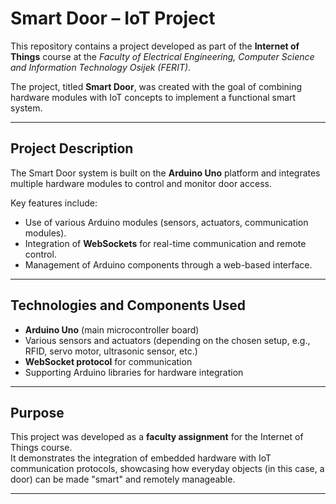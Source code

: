 # Smart Door – IoT Project  

This repository contains a project developed as part of the **Internet of Things** course at the *Faculty of Electrical Engineering, Computer Science and Information Technology Osijek (FERIT)*.  

The project, titled **Smart Door**, was created with the goal of combining hardware modules with IoT concepts to implement a functional smart system.  

---

## Project Description  
The Smart Door system is built on the **Arduino Uno** platform and integrates multiple hardware modules to control and monitor door access.  

Key features include:  
- Use of various Arduino modules (sensors, actuators, communication modules).  
- Integration of **WebSockets** for real-time communication and remote control.  
- Management of Arduino components through a web-based interface.  

---

## Technologies and Components Used  
- **Arduino Uno** (main microcontroller board)  
- Various sensors and actuators (depending on the chosen setup, e.g., RFID, servo motor, ultrasonic sensor, etc.)  
- **WebSocket protocol** for communication  
- Supporting Arduino libraries for hardware integration  

---

## Purpose  
This project was developed as a **faculty assignment** for the Internet of Things course.  
It demonstrates the integration of embedded hardware with IoT communication protocols, showcasing how everyday objects (in this case, a door) can be made "smart" and remotely manageable.  

---
